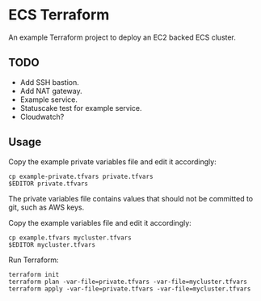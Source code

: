 
# ECS Terraform

An example Terraform project to deploy an EC2 backed ECS cluster.

## TODO

- Add SSH bastion.
- Add NAT gateway.
- Example service.
- Statuscake test for example service.
- Cloudwatch?

## Usage

Copy the example private variables file and edit it accordingly:
```shell
cp example-private.tfvars private.tfvars
$EDITOR private.tfvars
```
The private variables file contains values that should not be committed to
git, such as AWS keys.  

Copy the example variables file and edit it accordingly:
```shell
cp example.tfvars mycluster.tfvars
$EDITOR mycluster.tfvars
```

Run Terraform:
```shell
terraform init
terraform plan -var-file=private.tfvars -var-file=mycluster.tfvars
terraform apply -var-file=private.tfvars -var-file=mycluster.tfvars
```
